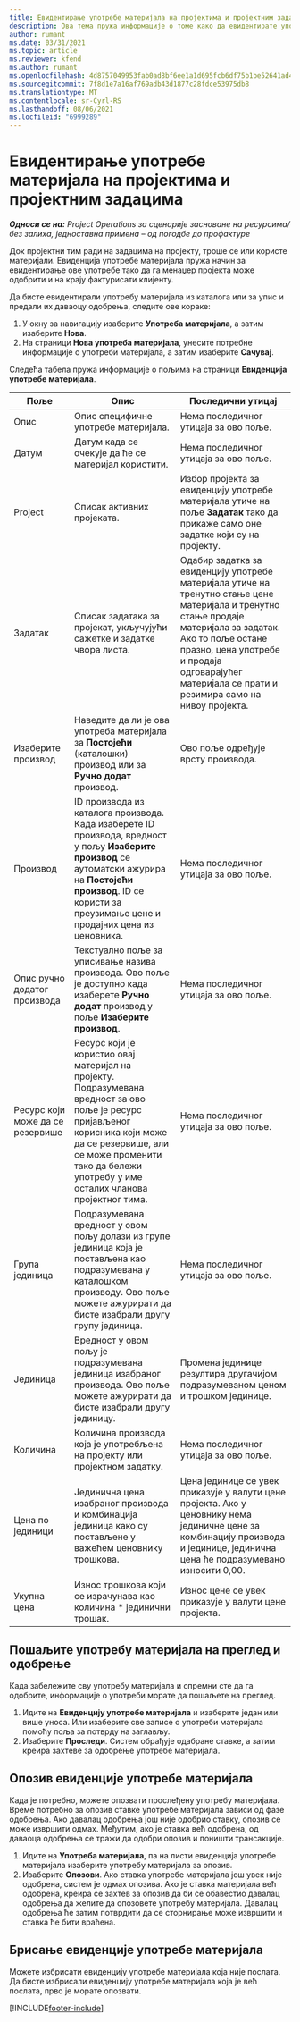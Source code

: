 ```yaml
---
title: Евидентирање употребе материјала на пројектима и пројектним задацима
description: Ова тема пружа информације о томе како да евидентирате употребу материјала према пројектима и пројектним задацима.
author: rumant
ms.date: 03/31/2021
ms.topic: article
ms.reviewer: kfend
ms.author: rumant
ms.openlocfilehash: 4d8757049953fab0ad8bf6ee1a1d695fcb6df75b1be52641ad4af3b3137d7a0a
ms.sourcegitcommit: 7f8d1e7a16af769adb43d1877c28fdce53975db8
ms.translationtype: MT
ms.contentlocale: sr-Cyrl-RS
ms.lasthandoff: 08/06/2021
ms.locfileid: "6999289"
---
```

# <a name="record-material-usage-on-projects-and-project-tasks"></a>Евидентирање употребе материјала на пројектима и пројектним задацима

_**Односи се на:** Project Operations за сценарије засноване на ресурсима/без залиха, једноставна примена – од погодбе до профактуре_

Док пројектни тим ради на задацима на пројекту, троше се или користе материјали. Евиденција употребе материјала пружа начин за евидентирање ове употребе тако да га менаџер пројекта може одобрити и на крају фактурисати клијенту. 

Да бисте евидентирали употребу материјала из каталога или за упис и предали их даваоцу одобрења, следите ове кораке: 

1. У окну за навигацију изаберите **Употреба материјала**, а затим изаберите **Нова**.
2. На страници **Нова употреба материјала**, унесите потребне информације о употреби материјала, а затим изаберите **Сачувај**.

Следећа табела пружа информације о пољима на страници **Евиденција употребе материјала**. 

| **Поље** | **Опис** | **Последични утицај** |
| --- | --- | --- |
| Опис | Опис специфичне употребе материјала. | Нема последичног утицаја за ово поље. |
| Датум | Датум када се очекује да ће се материјал користити. | Нема последичног утицаја за ово поље. |
| Project | Списак активних пројеката. | Избор пројекта за евиденцију употребе материјала утиче на поље **Задатак** тако да прикаже само оне задатке који су на пројекту. |
| Задатак | Списак задатака за пројекат, укључујући сажетке и задатке чвора листа. | Одабир задатка за евиденцију употребе материјала утиче на тренутно стање цене материјала и тренутно стање продаје материјала за задатак. Ако то поље остане празно, цена употребе и продаја одговарајућег материјала се прати и резимира само на нивоу пројекта. |
| Изаберите производ | Наведите да ли је ова употреба материјала за **Постојећи** (каталошки) производ или за **Ручно додат** производ. | Ово поље одређује врсту производа. |
| Производ | ID производа из каталога производа. Када изаберете ID производа, вредност у пољу **Изаберите производ** се аутоматски ажурира на **Постојећи производ**. ID се користи за преузимање цене и продајних цена из ценовника. | Нема последичног утицаја за ово поље. |
| Опис ручно додатог производа | Текстуално поље за уписивање назива производа. Ово поље је доступно када изаберете **Ручно додат** производ у поље **Изаберите производ**.| Нема последичног утицаја за ово поље. |
| Ресурс који може да се резервише| Ресурс који је користио овај материјал на пројекту. Подразумевана вредност за ово поље је ресурс пријављеног корисника који може да се резервише, али се може променити тако да бележи употребу у име осталих чланова пројектног тима. | Нема последичног утицаја за ово поље. |
| Група јединица | Подразумевана вредност у овом пољу долази из групе јединица која је постављена као подразумевана у каталошком производу. Ово поље можете ажурирати да бисте изабрали другу групу јединица. | Нема последичног утицаја за ово поље. |
| Јединица | Вредност у овом пољу је подразумевана јединица изабраног производа. Ово поље можете ажурирати да бисте изабрали другу јединицу. | Промена јединице резултира другачијом подразумеваном ценом и трошком јединице. |
| Количина | Количина производа која је употребљена на пројекту или пројектном задатку. | Нема последичног утицаја за ово поље. |
| Цена по јединици | Јединична цена изабраног производа и комбинација јединица како су постављене у важећем ценовнику трошкова. | Цена јединице се увек приказује у валути цене пројекта. Ако у ценовнику нема јединичне цене за комбинацију производа и јединице, јединична цена ће подразумевано износити 0,00. |
| Укупна цена | Износ трошкова који се израчунава као количина \* јединични трошак.| Износ цене се увек приказује у валути цене пројекта. |


## <a name="submit-material-usage-for-review-and-approval"></a>Пошаљите употребу материјала на преглед и одобрење 
Када забележите сву употребу материјала и спремни сте да га одобрите, информације о употреби морате да пошаљете на преглед.

1. Идите на **Евиденцију употребе материјала** и изаберите један или више уноса. Или изаберите све записе о употреби материјала помоћу поља за потврду на заглављу.
2. Изаберите **Проследи**. Систем обрађује одабране ставке, а затим креира захтеве за одобрење употребе материјала.

## <a name="recall-a-material-usage-log"></a>Опозив евиденције употребе материјала

Када је потребно, можете опозвати прослеђену употребу материјала. Време потребно за опозив ставке употребе материјала зависи од фазе одобрења.  Ако давалац одобрења још није одобрио ставку, опозив се може извршити одмах. Међутим, ако је ставка већ одобрена, од даваоца одобрења се тражи да одобри опозив и поништи трансакције.

1. Идите на **Употреба материјала**, па на листи евиденција употребе материјала изаберите употребу материјала за опозив.
2. Изаберите **Опозови**. Ако ставка употребе материјала још увек није одобрена, систем је одмах опозива. Ако је ставка материјала већ одобрена, креира се захтев за опозив да би се обавестио давалац одобрења да желите да опозовете употребу материјала. Давалац одобрења ће затим потврдити да се сторнирање може извршити и ставка ће бити враћена.

## <a name="delete-a-material-usage-log"></a>Брисање евиденције употребе материјала

Можете избрисати евиденцију употребе материјала која није послата. Да бисте избрисали евиденцију употребе материјала која је већ послата, прво је морате опозвати.



[!INCLUDE[footer-include](../includes/footer-banner.md)]
